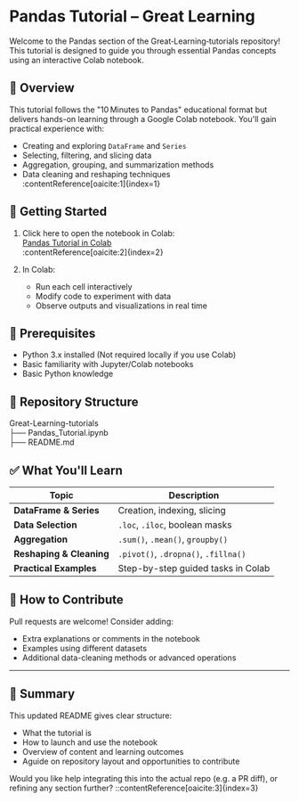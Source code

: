 # Pandas Tutorial – Great Learning

Welcome to the Pandas section of the Great‑Learning‑tutorials repository! This tutorial is designed to guide you through essential Pandas concepts using an interactive Colab notebook.

## 📘 Overview

This tutorial follows the "10 Minutes to Pandas" educational format but delivers hands-on learning through a Google Colab notebook. You'll gain practical experience with:

- Creating and exploring `DataFrame` and `Series`
- Selecting, filtering, and slicing data
- Aggregation, grouping, and summarization methods
- Data cleaning and reshaping techniques  
:contentReference[oaicite:1]{index=1}

## 🚀 Getting Started

1. Click here to open the notebook in Colab:  
   [Pandas Tutorial in Colab](https://colab.research.google.com/drive/1a4sbKG7jOJGn4oeonQPA8XjJm7OYgcdX)  
   :contentReference[oaicite:2]{index=2}

2. In Colab:  
   - Run each cell interactively  
   - Modify code to experiment with data  
   - Observe outputs and visualizations in real time

## 🧠 Prerequisites

- Python 3.x installed (Not required locally if you use Colab)
- Basic familiarity with Jupyter/Colab notebooks
- Basic Python knowledge

## 📂 Repository Structure
Great-Learning-tutorials  <br>
├── Pandas_Tutorial.ipynb <br>
├── README.md

## ✅ What You'll Learn

| Topic                     | Description |
|--------------------------|-------------|
| **DataFrame & Series**   | Creation, indexing, slicing |
| **Data Selection**       | `.loc`, `.iloc`, boolean masks |
| **Aggregation**          | `.sum()`, `.mean()`, `groupby()` |
| **Reshaping & Cleaning** | `.pivot()`, `.dropna()`, `.fillna()` |
| **Practical Examples**   | Step-by-step guided tasks in Colab |

## 🙌 How to Contribute

Pull requests are welcome! Consider adding:
- Extra explanations or comments in the notebook
- Examples using different datasets
- Additional data-cleaning methods or advanced operations

---

## 💬 Summary

This updated README gives clear structure:
- What the tutorial is
- How to launch and use the notebook
- Overview of content and learning outcomes
- Aguide on repository layout and opportunities to contribute

Would you like help integrating this into the actual repo (e.g. a PR diff), or refining any section further?
::contentReference[oaicite:3]{index=3}

